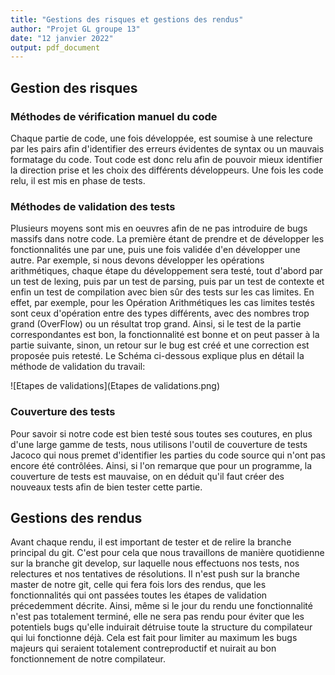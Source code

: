 ```yaml
---
title: "Gestions des risques et gestions des rendus"
author: "Projet GL groupe 13"
date: "12 janvier 2022"
output: pdf_document
---
```


## Gestion des risques

### Méthodes de vérification manuel du code

Chaque partie de code, une fois développée, est soumise à une relecture par les pairs afin d'identifier des erreurs évidentes de syntax
ou un mauvais formatage du code. Tout code est donc relu afin de pouvoir mieux identifier la direction prise et les choix des différents développeurs. Une fois les code relu, il est mis en phase de tests.

### Méthodes de validation des tests

Plusieurs moyens sont mis en oeuvres afin de ne pas introduire de bugs massifs dans notre code. La première étant de prendre et de développer les fonctionnalités une par une, puis une fois validée d'en développer une autre. Par exemple, si nous devons développer les opérations arithmétiques,
chaque étape du développement sera testé, tout d'abord par un test de lexing, puis par un test de parsing, puis par un test de contexte et 
enfin un test de compilation avec bien sûr des tests sur les cas limites. En effet, par exemple, pour les Opération Arithmétiques les cas limites testés sont ceux d'opération entre des types différents, avec des nombres trop grand (OverFlow) ou un résultat trop grand. 
Ainsi, si le test de la partie correspondantes est bon, la fonctionnalité est bonne et on peut passer à la partie suivante,
sinon, un retour sur le bug est créé et une correction est proposée puis retesté. Le Schéma ci-dessous explique plus en détail la méthode de validation du travail:

![Etapes de validations](Etapes de validations.png)


### Couverture des tests

Pour savoir si notre code est bien testé sous toutes ses coutures, en plus d'une large gamme de tests, nous utilisons l'outil de couverture de tests Jacoco qui nous premet d'identifier les parties du code source qui n'ont pas encore été contrôlées. Ainsi, si l'on remarque que pour un programme, la couverture de tests est mauvaise, on en déduit qu'il faut créer des nouveaux tests afin de bien tester cette partie.

## Gestions des rendus

Avant chaque rendu, il est important de tester et de relire la branche principal du git. C'est pour cela que nous travaillons de manière
quotidienne sur la branche git develop, sur laquelle nous effectuons nos tests, nos relectures et nos tentatives de résolutions. Il n'est
push sur la branche master de notre git, celle qui fera fois lors des rendus, que les fonctionnalités qui ont passées toutes les étapes de
validation précedemment décrite. Ainsi, même si le jour du rendu une fonctionnalité n'est pas totalement terminé, elle ne sera pas rendu
pour éviter que les potentiels bugs qu'elle induirait détruise toute la structure du compilateur qui lui fonctionne déjà. Cela est fait
pour limiter au maximum les bugs majeurs qui seraient totalement contreproductif et nuirait au bon fonctionnement de notre compilateur.